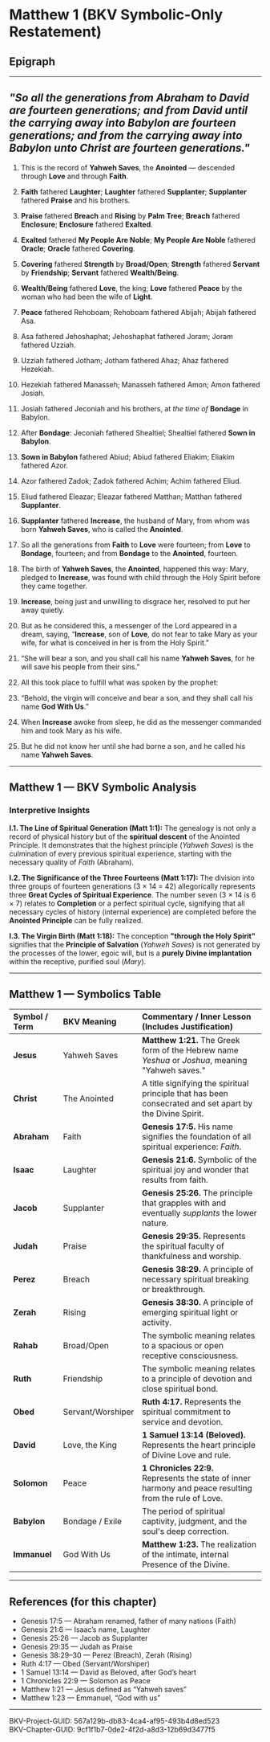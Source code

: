 # Matthew 1 (BKV Symbolic-Only Restatement)  

## Epigraph

---  
_"So all the generations from Abraham to David are fourteen generations; and from David until the carrying away into Babylon are fourteen generations; and from the carrying away into Babylon unto Christ are fourteen generations."_  
---  


1. This is the record of **Yahweh Saves**, the **Anointed** — descended through **Love** and through **Faith**.  

2. **Faith** fathered **Laughter**; **Laughter** fathered **Supplanter**; **Supplanter** fathered **Praise** and his brothers.  

3. **Praise** fathered **Breach** and **Rising** by **Palm Tree**; **Breach** fathered **Enclosure**; **Enclosure** fathered **Exalted**.  

4. **Exalted** fathered **My People Are Noble**; **My People Are Noble** fathered **Oracle**; **Oracle** fathered **Covering**.  

5. **Covering** fathered **Strength** by **Broad/Open**; **Strength** fathered **Servant** by **Friendship**; **Servant** fathered **Wealth/Being**.  

6. **Wealth/Being** fathered **Love**, the king; **Love** fathered **Peace** by the woman who had been the wife of **Light**.  

7. **Peace** fathered Rehoboam; Rehoboam fathered Abijah; Abijah fathered Asa.  

8. Asa fathered Jehoshaphat; Jehoshaphat fathered Joram; Joram fathered Uzziah.  

9. Uzziah fathered Jotham; Jotham fathered Ahaz; Ahaz fathered Hezekiah.  

10. Hezekiah fathered Manasseh; Manasseh fathered Amon; Amon fathered Josiah.  

11. Josiah fathered Jeconiah and his brothers, at _the time of_ **Bondage** in Babylon.  

12. After **Bondage**: Jeconiah fathered Shealtiel; Shealtiel fathered **Sown in Babylon**.  

13. **Sown in Babylon** fathered Abiud; Abiud fathered Eliakim; Eliakim fathered Azor.  

14. Azor fathered Zadok; Zadok fathered Achim; Achim fathered Eliud.  

15. Eliud fathered Eleazar; Eleazar fathered Matthan; Matthan fathered **Supplanter**.  

16. **Supplanter** fathered **Increase**, the husband of Mary, from whom was born **Yahweh Saves**, who is called the **Anointed**.  

17. So all the generations from **Faith** to **Love** were fourteen; from **Love** to **Bondage**, fourteen; and from **Bondage** to the **Anointed**, fourteen.  

18. The birth of **Yahweh Saves**, the **Anointed**, happened this way: Mary, pledged to **Increase**, was found with child through the Holy Spirit before they came together.  

19. **Increase**, being just and unwilling to disgrace her, resolved to put her away quietly.  

20. But as he considered this, a messenger of the Lord appeared in a dream, saying, “**Increase**, son of **Love**, do not fear to take Mary as your wife, for what is conceived in her is from the Holy Spirit.”  

21. “She will bear a son, and you shall call his name **Yahweh Saves**, for he will save his people from their sins.”  

22. All this took place to fulfill what was spoken by the prophet:  

23. “Behold, the virgin will conceive and bear a son, and they shall call his name **God With Us**.”  

24. When **Increase** awoke from sleep, he did as the messenger commanded him and took Mary as his wife.  

25. But he did not know her until she had borne a son, and he called his name **Yahweh Saves**.  

---


## Matthew 1 — BKV Symbolic Analysis

### Interpretive Insights

**I.1. The Line of Spiritual Generation (Matt 1:1):** The genealogy is not only a record of physical history but of the **spiritual descent** of the Anointed Principle. It demonstrates that the highest principle (*Yahweh Saves*) is the culmination of every previous spiritual experience, starting with the necessary quality of *Faith* (Abraham).

**I.2. The Significance of the Three Fourteens (Matt 1:17):** The division into three groups of fourteen generations (3 $\times$ 14 = 42) allegorically represents three **Great Cycles of Spiritual Experience**. The number seven (3 $\times$ 14 is 6 $\times$ 7) relates to **Completion** or a perfect spiritual cycle, signifying that all necessary cycles of history (internal experience) are completed before the **Anointed Principle** can be fully realized.

**I.3. The Virgin Birth (Matt 1:18):** The conception **"through the Holy Spirit"** signifies that the **Principle of Salvation** (*Yahweh Saves*) is not generated by the processes of the lower, egoic will, but is a **purely Divine implantation** within the receptive, purified soul (*Mary*).

---

## Matthew 1 — Symbolics Table

| Symbol / Term | BKV Meaning | Commentary / Inner Lesson (Includes Justification) |
| :--- | :--- | :--- |
| **Jesus** | Yahweh Saves | **Matthew 1:21.** The Greek form of the Hebrew name *Yeshua* or *Joshua*, meaning "Yahweh saves." |
| **Christ** | The Anointed | A title signifying the spiritual principle that has been consecrated and set apart by the Divine Spirit. |
| **Abraham** | Faith | **Genesis 17:5.** His name signifies the foundation of all spiritual experience: *Faith*. |
| **Isaac** | Laughter | **Genesis 21:6.** Symbolic of the spiritual joy and wonder that results from faith. |
| **Jacob** | Supplanter | **Genesis 25:26.** The principle that grapples with and eventually *supplants* the lower nature. |
| **Judah** | Praise | **Genesis 29:35.** Represents the spiritual faculty of thankfulness and worship. |
| **Perez** | Breach | **Genesis 38:29.** A principle of necessary spiritual breaking or breakthrough. |
| **Zerah** | Rising | **Genesis 38:30.** A principle of emerging spiritual light or activity. |
| **Rahab** | Broad/Open | The symbolic meaning relates to a spacious or open receptive consciousness. |
| **Ruth** | Friendship | The symbolic meaning relates to a principle of devotion and close spiritual bond. |
| **Obed** | Servant/Worshiper | **Ruth 4:17.** Represents the spiritual commitment to service and devotion. |
| **David** | Love, the King | **1 Samuel 13:14 (Beloved).** Represents the heart principle of Divine Love and rule. |
| **Solomon** | Peace | **1 Chronicles 22:9.** Represents the state of inner harmony and peace resulting from the rule of Love. |
| **Babylon** | Bondage / Exile | The period of spiritual captivity, judgment, and the soul's deep correction. |
| **Immanuel** | God With Us | **Matthew 1:23.** The realization of the intimate, internal Presence of the Divine. |

---  


## References (for this chapter)
- Genesis 17:5 — Abraham renamed, father of many nations (Faith)  
- Genesis 21:6 — Isaac’s name, Laughter  
- Genesis 25:26 — Jacob as Supplanter  
- Genesis 29:35 — Judah as Praise  
- Genesis 38:29–30 — Perez (Breach), Zerah (Rising)  
- Ruth 4:17 — Obed (Servant/Worshiper)  
- 1 Samuel 13:14 — David as Beloved, after God’s heart  
- 1 Chronicles 22:9 — Solomon as Peace  
- Matthew 1:21 — Jesus defined as “Yahweh saves”  
- Matthew 1:23 — Emmanuel, “God with us”


---  


BKV-Project-GUID: 567a129b-db83-4ca4-af95-493b4d8ed523  
BKV-Chapter-GUID: 9cf1f1b7-0de2-4f2d-a8d3-12b69d3477f5
